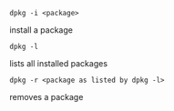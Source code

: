     dpkg -i <package>

install a package

    dpkg -l

lists all installed packages

    dpkg -r <package as listed by dpkg -l>

removes a package